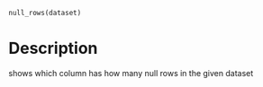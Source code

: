 
```python3
null_rows(dataset)
```

# Description

shows which column has how many null rows in the given dataset
